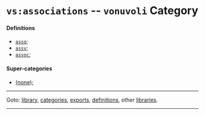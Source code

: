 

<a id='category__vonuvoli__vs_3a_associations'></a>

# `vs:associations` -- `vonuvoli` Category


<a id='category__vonuvoli__vs_3a_associations__definitions'></a>

#### Definitions

 * [`assq`](../../vonuvoli/definitions/assq.md#definition__vonuvoli__assq);
 * [`assv`](../../vonuvoli/definitions/assv.md#definition__vonuvoli__assv);
 * [`assoc`](../../vonuvoli/definitions/assoc.md#definition__vonuvoli__assoc);


<a id='category__vonuvoli__vs_3a_associations__super-categories'></a>

#### Super-categories

 * [(none)](../../vonuvoli/categories/_index.md#toc__vonuvoli__categories);

----

Goto: [library](../../vonuvoli/_index.md#library__vonuvoli), [categories](../../vonuvoli/categories/_index.md#toc__vonuvoli__categories), [exports](../../vonuvoli/exports/_index.md#toc__vonuvoli__exports), [definitions](../../vonuvoli/definitions/_index.md#toc__vonuvoli__definitions), other [libraries](../../_libraries.md#toc__libraries).

----

